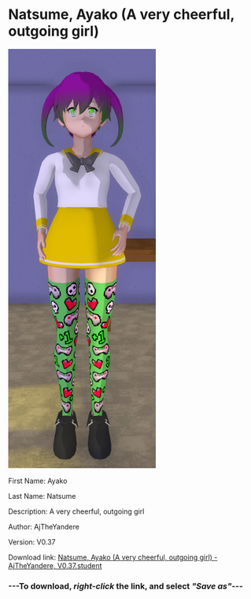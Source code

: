 # Natsume, Ayako (A very cheerful, outgoing girl)

<img src = "https://raw.githubusercontent.com/Arbiter1223/Daigaku-Gurashi-Custom-Students/master/Students/Files/Natsume%2C%20Ayako%20(A%20very%20cheerful%2C%20outgoing%20girl).png">

First Name: Ayako

Last Name: Natsume

Description: A very cheerful, outgoing girl

Author: AjTheYandere

Version: V0.37

Download link: <a href="https://raw.githubusercontent.com/Arbiter1223/Daigaku-Gurashi-Custom-Students/master/Students/Files/Natsume%2C%20Ayako%20(A%20very%20cheerful%2C%20outgoing%20girl)%20-%20AjTheYandere%2C%20V0.37.student">Natsume, Ayako (A very cheerful, outgoing girl) - AjTheYandere, V0.37.student</a>

### ---**To download, _right-click_ the link, and select _"Save as"_**---
